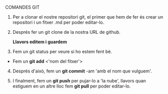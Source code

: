  COMANDES GIT

1. Per a clonar el nostre repositori git,
	el primer que hem de fer és crear un
	repositori i un fitxer .md per poder editar-lo.
    
2. Després fer un git clone de la nostra 
	   URL de github.
    
    __Llavors editem i guardem__
    
3. Fem un git status per veure si 
	   ho estem fent bè.

+ Fem un __git add__ <'nom del fitxer'>

4. Després d'això, fem un __git commit__ -am 'amb el nom que vulguem'.
    
5. I finalment, fem un __git push__ per pujar-lo a 'la nube', llavors quan estiguem en un altre lloc fem __git pull__ per poder editar-lo.
